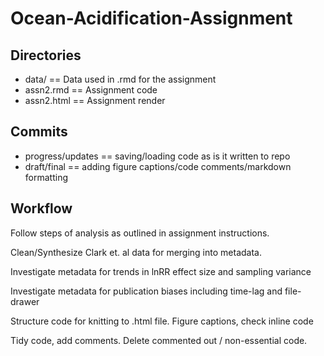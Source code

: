 # Ocean-Acidification-Assignment

## Directories
- data/     ==     Data used in .rmd for the assignment
- assn2.rmd   ==   Assignment code
- assn2.html  ==  Assignment render

## Commits
- progress/updates == saving/loading code as is it written to repo
- draft/final == adding figure captions/code comments/markdown formatting

## Workflow
Follow steps of analysis as outlined in assignment instructions. 

Clean/Synthesize Clark et. al data for merging into metadata. 

Investigate metadata for trends in lnRR effect size and sampling variance

Investigate metadata for publication biases including time-lag and file-drawer

Structure code for knitting to .html file. Figure captions, check inline code

Tidy code, add comments. Delete commented out / non-essential code.
 
